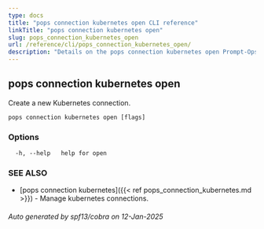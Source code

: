 ```yaml
---
type: docs
title: "pops connection kubernetes open CLI reference"
linkTitle: "pops connection kubernetes open"
slug: pops_connection_kubernetes_open
url: /reference/cli/pops_connection_kubernetes_open/
description: "Details on the pops connection kubernetes open Prompt-Ops CLI command"
---
```

## pops connection kubernetes open

Create a new Kubernetes connection.

```
pops connection kubernetes open [flags]
```

### Options

```
  -h, --help   help for open
```

### SEE ALSO

* [pops connection kubernetes]({{< ref pops_connection_kubernetes.md >}})	 - Manage kubernetes connections.

###### Auto generated by spf13/cobra on 12-Jan-2025
